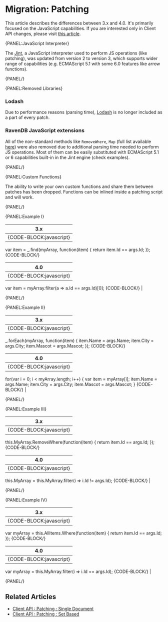 # Migration: Patching

This article describes the differences between 3.x and 4.0. It's primarily focused on the JavaScript capabilities. If you are interested only in Client API changes, please visit [this article](../../client-api/operations/patching/single-document).

{PANEL:JavaScript Interpreter}

The [Jint](https://github.com/sebastienros/jint), a JavaScript interpreter used to perform JS operations (like patching), was updated from version 2 to version 3, which supports wider range of capabilities (e.g. ECMAScript 5.1 with some 6.0 features like arrow functions).

{PANEL/}

{PANEL:Removed Libraries}

### Lodash

Due to performance reasons (parsing time), [Lodash](https://lodash.com/) is no longer included as a part of every patch.

### RavenDB JavaScript extensions

All of the non-standard methods like `RemoveWhere`, `Map` (full list available [here](https://github.com/ravendb/ravendb/blob/v3.5/Raven.Database/Json/RavenDB.js)) were also removed due to additional parsing time needed to perform JS operations. Most of them can be easily substituted with ECMAScript 5.1 or 6 capabilities built-in in the Jint engine (check examples).

{PANEL/}

{PANEL:Custom Functions}

The ability to write your own custom functions and share them between patches has been dropped. Functions can be inlined inside a patching script and will work.

{PANEL/}

{PANEL:Example I}

| 3.x |
|:---:|
| {CODE-BLOCK:javascript}
var item = _.find(myArray, function(item) {
    return item.Id == args.Id;
});
{CODE-BLOCK/} 

| 4.0|
|:---:|
| {CODE-BLOCK:javascript}
var item = myArray.filter(a => a.Id == args.Id)[0];
{CODE-BLOCK/} |

{PANEL/}

{PANEL:Example II}

| 3.x |
|:---:|
| {CODE-BLOCK:javascript}
_.forEach(myArray, function(item) {
    item.Name = args.Name;
    item.City = args.City;
    item.Mascot = args.Mascot;
});
{CODE-BLOCK/} 

| 4.0|
|:---:|
| {CODE-BLOCK:javascript}
for(var i = 0; i < myArray.length; i++)
{
    var item = myArray[i];
    item.Name = args.Name;
    item.City = args.City;
    item.Mascot = args.Mascot; 
}
{CODE-BLOCK/} |

{PANEL/}

{PANEL:Example III}

| 3.x |
|:---:|
| {CODE-BLOCK:javascript}
this.MyArray.RemoveWhere(function(item) {
    return item.Id == args.Id;
});
{CODE-BLOCK/} 

| 4.0|
|:---:|
| {CODE-BLOCK:javascript}
this.MyArray = this.MyArray.filter(i => i.Id != args.Id);
{CODE-BLOCK/} |

{PANEL/}

{PANEL:Example IV}

| 3.x |
|:---:|
| {CODE-BLOCK:javascript}
var myArray = this.AllItems.Where(function(item) {
    return item.Id == args.Id;
});
{CODE-BLOCK/} 

| 4.0|
|:---:|
| {CODE-BLOCK:javascript}
var myArray = this.MyArray.filter(i => i.Id == args.Id);
{CODE-BLOCK/} |

{PANEL/}

## Related Articles

- [Client API : Patching : Single Document](../../client-api/operations/patching/single-document)
- [Client API : Patching : Set Based](../../client-api/operations/patching/set-based)
